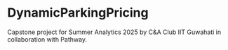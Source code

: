 # DynamicParkingPricing
Capstone project for Summer Analytics 2025 by C&amp;A Club IIT Guwahati in collaboration with Pathway.
